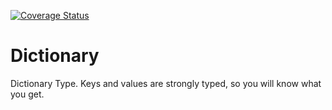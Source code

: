 [![Coverage Status](https://coveralls.io/repos/github/Hansel23/Dictionary/badge.svg?branch=master)](https://coveralls.io/github/Hansel23/Dictionary?branch=master)

# Dictionary

Dictionary Type. Keys and values are strongly typed, so you will know what you get.
